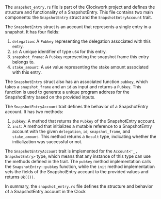 The `snapshot_entry.rs` file is part of the Clockwork project and defines the structure and functionality of a SnapshotEntry. This file contains two main components: the `SnapshotEntry` struct and the `SnapshotEntryAccount` trait.

The `SnapshotEntry` struct is an account that represents a single entry in a snapshot. It has four fields:

1. `delegation`: A `Pubkey` representing the delegation associated with this entry.
2. `id`: A unique identifier of type `u64` for this entry.
3. `snapshot_frame`: A `Pubkey` representing the snapshot frame this entry belongs to.
4. `stake_amount`: A `u64` value representing the stake amount associated with this entry.

The `SnapshotEntry` struct also has an associated function `pubkey`, which takes a `snapshot_frame` and an `id` as input and returns a `Pubkey`. This function is used to generate a unique program address for the SnapshotEntry based on the provided inputs.

The `SnapshotEntryAccount` trait defines the behavior of a SnapshotEntry account. It has two methods:

1. `pubkey`: A method that returns the `Pubkey` of the SnapshotEntry account.
2. `init`: A method that initializes a mutable reference to a SnapshotEntry account with the given `delegation`, `id`, `snapshot_frame`, and `stake_amount`. This method returns a `Result` type, indicating whether the initialization was successful or not.

The `SnapshotEntryAccount` trait is implemented for the `Account<'_, SnapshotEntry>` type, which means that any instance of this type can use the methods defined in the trait. The `pubkey` method implementation calls the `SnapshotEntry::pubkey` function, while the `init` method implementation sets the fields of the SnapshotEntry account to the provided values and returns `Ok(())`.

In summary, the `snapshot_entry.rs` file defines the structure and behavior of a SnapshotEntry account in the Clock